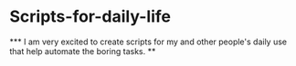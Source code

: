 # Scripts-for-daily-life

*** I am very excited to create scripts for my and other people's daily use that help automate the boring tasks. **

